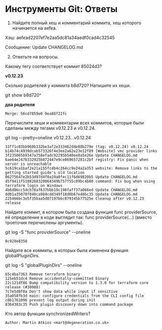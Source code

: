# Инструменты Git: Ответы

1. Найдите полный хеш и комментарий коммита, хеш которого начинается на aefea.


Хэш: aefead2207ef7e2aa5dc81a34aedf0cad4c32545

Сообщение:    Update CHANGELOG.md

2. Ответьте на вопросы.

Какому тегу соответствует коммит 85024d3?

**v0.12.23**

Сколько родителей у коммита b8d720? Напишите их хеши.

git show b8d720^

**два родителя**

```
Merge: 56cd7859e0 9ea88f22fc
```

Перечислите хеши и комментарии всех коммитов, которые были сделаны между тегами v0.12.23 и v0.12.24.

git log --pretty=oneline v0.12.23...v0.12.24

```
33ff1c03bb960b332be3af2e333462dde88b279e (tag: v0.12.24) v0.12.24
b14b74c4939dcab573326f4e3ee2a62e23e12f89 [Website] vmc provider links
3f235065b9347a758efadc92295b540ee0a5e26e Update CHANGELOG.md
6ae64e247b332925b872447e9ce869657281c2bf registry: Fix panic when server is unreachable
5c619ca1baf2e21a155fcdb4c264cc9e24a2a353 website: Remove links to the getting started guide's old location
06275647e2b53d97d4f0a19a0fec11f6d69820b5 Update CHANGELOG.md
d5f9411f5108260320064349b757f55c09bc4b80 command: Fix bug when using terraform login on Windows
4b6d06cc5dcb78af637bbb19c198faff37a066ed Update CHANGELOG.md
dd01a35078f040ca984cdd349f18d0b67e486c35 Update CHANGELOG.md
225466bc3e5f35baa5d07197bbc079345b77525e Cleanup after v0.12.23 release
```

Найдите коммит, в котором была создана функция func providerSource, её определение в коде выглядит так: func providerSource(...) (вместо троеточия перечислены аргументы).

git log -S "func providerSource" --oneline

```
8c928e8358
```

Найдите все коммиты, в которых была изменена функция globalPluginDirs.

git log -S "globalPluginDirs" --oneline

```
65c4ba7363 Remove terraform binary
125eb51dc4 Remove accidentally-committed binary
22c121df86 Bump compatibility version to 1.3.0 for terraform core release (#30988)
7c7e5d8f0a Don't show data while input if sensitive
35a058fb3d main: configure credentials from the CLI config file
c0b1761096 prevent log output during init
8364383c35 Push plugin discovery down into command package
```

Кто автор функции synchronizedWriters?

```
Author: Martin Atkins <mart@degeneration.co.uk>
```